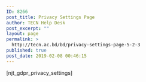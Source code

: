 ```yaml
---
ID: 8266
post_title: Privacy Settings Page
author: TECN Help Desk
post_excerpt: ""
layout: page
permalink: >
  http://tecn.ac.bd/bd/privacy-settings-page-5-2-3
published: true
post_date: 2019-02-08 00:46:15
---
```

[njt_gdpr_privacy_settings]